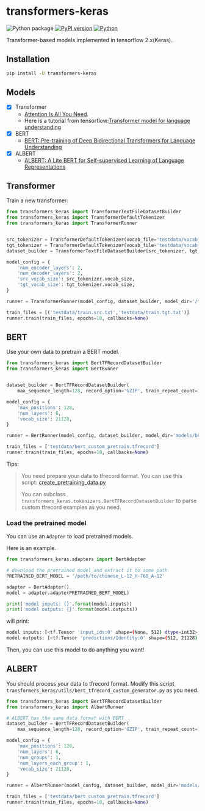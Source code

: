 # transformers-keras

![Python package](https://github.com/luozhouyang/transformers-keras/workflows/Python%20package/badge.svg)
[![PyPI version](https://badge.fury.io/py/transformers-keras.svg)](https://badge.fury.io/py/transformers-keras)
[![Python](https://img.shields.io/pypi/pyversions/transformers-keras.svg?style=plastic)](https://badge.fury.io/py/transformers-keras)

Transformer-based models implemented in tensorflow 2.x(Keras).

## Installation

```bash
pip install -U transformers-keras
```

## Models

- [x] Transformer
  * [Attention Is All You Need](https://arxiv.org/abs/1706.03762). 
  * Here is a tutorial from tensorflow:[Transformer model for language understanding](https://www.tensorflow.org/beta/tutorials/text/transformer)
- [x] BERT
  * [BERT: Pre-training of Deep Bidirectional Transformers for Language Understanding](https://arxiv.org/abs/1810.04805)
- [x] ALBERT
  * [ALBERT: A Lite BERT for Self-supervised Learning of Language Representations](https://arxiv.org/abs/1909.11942)


## Transformer

Train a new transformer:

```python
from transformers_keras import TransformerTextFileDatasetBuilder
from transformers_keras import TransformerDefaultTokenizer
from transformers_keras import TransformerRunner


src_tokenizer = TransformerDefaultTokenizer(vocab_file='testdata/vocab_src.txt')
tgt_tokenizer = TransformerDefaultTokenizer(vocab_file='testdata/vocab_tgt.txt')
dataset_builder = TransformerTextFileDatasetBuilder(src_tokenizer, tgt_tokenizer)

model_config = {
    'num_encoder_layers': 2,
    'num_decoder_layers': 2,
    'src_vocab_size': src_tokenizer.vocab_size,
    'tgt_vocab_size': tgt_tokenizer.vocab_size,
}

runner = TransformerRunner(model_config, dataset_builder, model_dir='/tmp/transformer')

train_files = [('testdata/train.src.txt','testdata/train.tgt.txt')]
runner.train(train_files, epochs=10, callbacks=None)

```

## BERT

Use your own data to pretrain a BERT model.

```python
from transformers_keras import BertTFRecordDatasetBuilder
from transformers_keras import BertRunner


dataset_builder = BertTFRecordDatasetBuilder(
    max_sequence_length=128, record_option='GZIP', train_repeat_count=100, eos_token='T')

model_config = {
    'max_positions': 128,
    'num_layers': 6,
    'vocab_size': 21128,
}

runner = BertRunner(model_config, dataset_builder, model_dir='models/bert')

train_files = ['testdata/bert_custom_pretrain.tfrecord']
runner.train(train_files, epochs=10, callbacks=None)

```
Tips:
>
> You need prepare your data to tfrecord format. You can use this script: [create_pretraining_data.py](https://github.com/google-research/bert/blob/master/create_pretraining_data.py)
>
> You can subclass `transformers_keras.tokenizers.BertTFRecordDatasetBuilder` to parse custom tfrecord examples as you need.


### Load the pretrained model

You can use an `Adapter` to load pretrained models.

Here is an example.

```python
from transformers_keras.adapters import BertAdapter

# download the pretrained model and extract it to some path
PRETRAINED_BERT_MODEL = '/path/to/chinese_L-12_H-768_A-12'

adapter = BertAdapter()
model = adapter.adapte(PRETRAINED_BERT_MODEL)

print('model inputs: {}'.format(model.inputs))
print('model outputs: {}'.format(model.outputs))

```

will print:

```bash
model inputs: [<tf.Tensor 'input_ids:0' shape=(None, 512) dtype=int32>, <tf.Tensor 'segment_ids:0' shape=(None, 512) dtype=int32>, <tf.Tensor 'input_mask:0' shape=(None, 512) dtype=int32>]
model outputs: [<tf.Tensor 'predictions/Identity:0' shape=(512, 21128) dtype=float32>, <tf.Tensor 'relations/Identity:0' shape=(2,) dtype=float32>]
```

Then, you can use this model to do anything you want!


## ALBERT

You should process your data to tfrecord format. Modify this script `transformers_keras/utils/bert_tfrecord_custom_generator.py` as you need.


```python
from transformers_keras import BertTFRecordDatasetBuilder
from transformers_keras import AlbertRunner

# ALBERT has the same data format with BERT
dataset_builder = BertTFRecordDatasetBuilder(
    max_sequence_length=128, record_option='GZIP', train_repeat_count=100, eos_token='T')

model_config = {
    'max_positions': 128,
    'num_layers': 6,
    'num_groups': 1,
    'num_layers_each_group': 1,
    'vocab_size': 21128,
}

runner = AlbertRunner(model_config, dataset_builder, model_dir='models/albert')

train_files = ['testdata/bert_custom_pretrain.tfrecord']
runner.train(train_files, epochs=10, callbacks=None)

```
